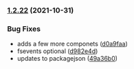 ### [1.2.22](https://github.com/graydigital/storybook/compare/v1.2.21...v1.2.22) (2021-10-31)


### Bug Fixes

* adds a few more componets ([d0a9faa](https://github.com/graydigital/storybook/commit/d0a9faaa66793c3a705b8b19d8c7c111c972c1b6))
* fsevents optional ([d982e4d](https://github.com/graydigital/storybook/commit/d982e4db66ecc29ed2d94747b47fa2d0b0396823))
* updates to packagejson ([49a36b0](https://github.com/graydigital/storybook/commit/49a36b0165c56f8f879df26bf919071d7d45a7b3))
